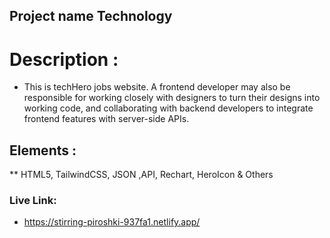 ## Project name Technology

# Description :
* This is techHero jobs website. A frontend developer may also be responsible for working closely with designers to turn their designs into working code, and collaborating with backend developers to integrate frontend features with server-side APIs.

## Elements :
** HTML5, TailwindCSS, JSON ,API, Rechart, HeroIcon & Others 


### Live Link:
* https://stirring-piroshki-937fa1.netlify.app/